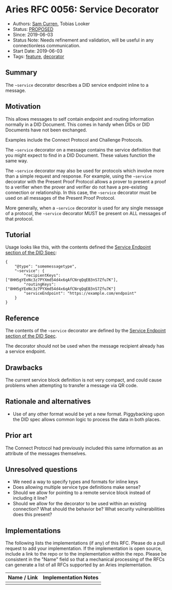 # Aries RFC 0056: Service Decorator

- Authors: [Sam Curren](sam@sovrin.org), Tobias Looker
- Status: [PROPOSED](/README.md#proposed)
- Since: 2019-06-03
- Status Note: Needs refinement and validation, will be useful in any connectionless communication.
- Start Date: 2019-06-03
- Tags: [feature](/tags.md#feature), [decorator](/tags.md#decorator)

## Summary

The `~service` decorator describes a DID service endpoint inline to a message.

## Motivation

This allows messages to self contain endpoint and routing information normally in a DID Document. This comes in handy when DIDs or DID Documents have not been exchanged.

Examples include the Connect Protocol and Challenge Protocols.

The `~service` decorator on a message contains the service definition that you might expect to find in a DID Document. These values function the same way.

The `~service` decorator may also be used for protocols which involve more than a simple request and response.  For example, using the `~service` decorator with the
Present Proof Protocol allows a prover to present a proof to a verifier when the prover and verifier do not have a pre-existing connection or relationship.
In this case, the `~service` decorator must be used on all messages of the Present Proof Protocol.

More generally, when a `~service` decorator is used for any single message of a protocol, the `~service` decorator MUST be present on ALL messages of that protocol.

## Tutorial

Usage looks like this, with the contents defined the [Service Endpoint section of the DID Spec](https://w3c-ccg.github.io/did-spec/#service-endpoints):

```json=
{
    "@type": "somemessagetype",
    "~service": {
        "recipientKeys": ["8HH5gYEeNc3z7PYXmd54d4x6qAfCNrqQqEB3nS7Zfu7K"],
        "routingKeys": ["8HH5gYEeNc3z7PYXmd54d4x6qAfCNrqQqEB3nS7Zfu7K"]
        "serviceEndpoint": "https://example.com/endpoint"
    }
}
```



## Reference

The contents of the `~service` decorator are defined by the  [Service Endpoint section of the DID Spec](https://w3c-ccg.github.io/did-spec/#service-endpoints).

The decorator should not be used when the message recipient already has a service endpoint.

## Drawbacks

The current service block definition is not very compact, and could cause problems when attempting to transfer a message via QR code.

## Rationale and alternatives

- Use of any other format would be yet a new format. Piggybacking upon the DID spec allows common logic to process the data in both places.

## Prior art

The Connect Protocol had previously included this same information as an attribute of the messages themselves.

## Unresolved questions

- We need a way to specify types and formats for inline keys
- Does allowing multiple service type definitions make sense?
- Should we allow for pointing to a remote service block instead of including it line?
- Should we allow for the decorator to be used within an existing connection? What should the behavior be? What security vulnerabilities does this present?

## Implementations

The following lists the implementations (if any) of this RFC. Please do a pull request to add your implementation. If the implementation is open source, include a link to the repo or to the implementation within the repo. Please be consistent in the "Name" field so that a mechanical processing of the RFCs can generate a list of all RFCs supported by an Aries implementation.

Name / Link | Implementation Notes
--- | ---
 |  |
